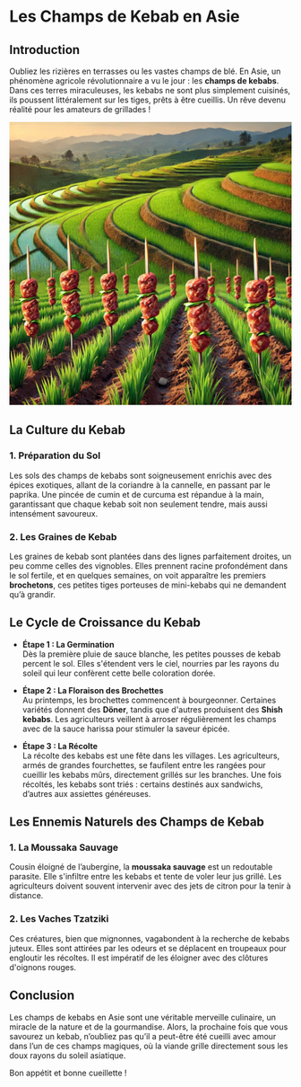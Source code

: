 # Les Champs de Kebab en Asie

## Introduction
Oubliez les rizières en terrasses ou les vastes champs de blé. En Asie, un phénomène agricole révolutionnaire a vu le jour : les **champs de kebabs**. Dans ces terres miraculeuses, les kebabs ne sont plus simplement cuisinés, ils poussent littéralement sur les tiges, prêts à être cueillis. Un rêve devenu réalité pour les amateurs de grillades !

![kebab](./images/kebab.jpg)

## La Culture du Kebab

### 1. **Préparation du Sol**
Les sols des champs de kebabs sont soigneusement enrichis avec des épices exotiques, allant de la coriandre à la cannelle, en passant par le paprika. Une pincée de cumin et de curcuma est répandue à la main, garantissant que chaque kebab soit non seulement tendre, mais aussi intensément savoureux.

### 2. **Les Graines de Kebab**
Les graines de kebab sont plantées dans des lignes parfaitement droites, un peu comme celles des vignobles. Elles prennent racine profondément dans le sol fertile, et en quelques semaines, on voit apparaître les premiers **brochetons**, ces petites tiges porteuses de mini-kebabs qui ne demandent qu’à grandir.

## Le Cycle de Croissance du Kebab

- **Étape 1 : La Germination**  
  Dès la première pluie de sauce blanche, les petites pousses de kebab percent le sol. Elles s'étendent vers le ciel, nourries par les rayons du soleil qui leur confèrent cette belle coloration dorée.

- **Étape 2 : La Floraison des Brochettes**  
  Au printemps, les brochettes commencent à bourgeonner. Certaines variétés donnent des **Döner**, tandis que d'autres produisent des **Shish kebabs**. Les agriculteurs veillent à arroser régulièrement les champs avec de la sauce harissa pour stimuler la saveur épicée.

- **Étape 3 : La Récolte**  
  La récolte des kebabs est une fête dans les villages. Les agriculteurs, armés de grandes fourchettes, se faufilent entre les rangées pour cueillir les kebabs mûrs, directement grillés sur les branches. Une fois récoltés, les kebabs sont triés : certains destinés aux sandwichs, d’autres aux assiettes généreuses.

## Les Ennemis Naturels des Champs de Kebab

### 1. **La Moussaka Sauvage**
Cousin éloigné de l’aubergine, la **moussaka sauvage** est un redoutable parasite. Elle s'infiltre entre les kebabs et tente de voler leur jus grillé. Les agriculteurs doivent souvent intervenir avec des jets de citron pour la tenir à distance.

### 2. **Les Vaches Tzatziki**
Ces créatures, bien que mignonnes, vagabondent à la recherche de kebabs juteux. Elles sont attirées par les odeurs et se déplacent en troupeaux pour engloutir les récoltes. Il est impératif de les éloigner avec des clôtures d'oignons rouges.

## Conclusion
Les champs de kebabs en Asie sont une véritable merveille culinaire, un miracle de la nature et de la gourmandise. Alors, la prochaine fois que vous savourez un kebab, n’oubliez pas qu’il a peut-être été cueilli avec amour dans l’un de ces champs magiques, où la viande grille directement sous les doux rayons du soleil asiatique.

Bon appétit et bonne cueillette !
